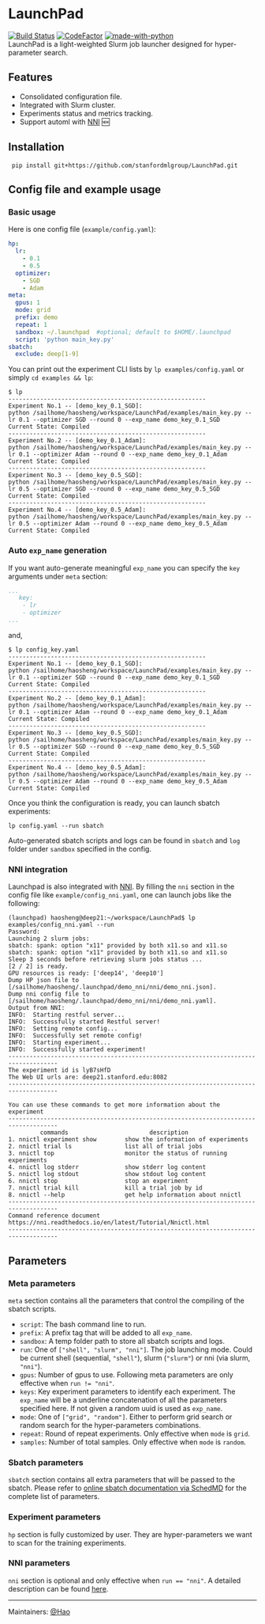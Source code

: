 # LaunchPad
[![Build Status](https://circleci.com/gh/stanfordmlgroup/LaunchPad.svg?style=svg&circle-token=00b64008c5dc07a73a311815b5ca0e935291dbb3)](https://circleci.com/gh/stanfordmlgroup/LaunchPad)
[![CodeFactor](https://www.codefactor.io/repository/github/stanfordmlgroup/launchpad/badge)](https://www.codefactor.io/repository/github/stanfordmlgroup/launchpad)
[![made-with-python](https://img.shields.io/badge/Made%20with-Python-1f425f.svg)](https://www.python.org/) <br>
LaunchPad is a light-weighted Slurm job launcher designed for hyper-parameter search.

## Features
- Consolidated configuration file. 
- Integrated with Slurm cluster.
- Experiments status and metrics tracking.
- Support automl with [NNI](https://github.com/microsoft/nni) 🆕  

## Installation 
```
 pip install git+https://github.com/stanfordmlgroup/LaunchPad.git
```

## Config file and example usage
### Basic usage
Here is one config file (`example/config.yaml`):
```YAML
hp:
  lr:
    - 0.1
    - 0.5
  optimizer:
    - SGD
    - Adam
meta:
  gpus: 1
  mode: grid
  prefix: demo
  repeat: 1
  sandbox: ~/.launchpad  #optional; default to $HOME/.launchpad
  script: 'python main_key.py'
sbatch:
  exclude: deep[1-9]
```

You can print out the experiment CLI lists by `lp examples/config.yaml` or simply `cd examples && lp`:
```
$ lp
--------------------------------------------------------
Experiment No.1 -- [demo_key_0.1_SGD]:
python /sailhome/haosheng/workspace/LaunchPad/examples/main_key.py --lr 0.1 --optimizer SGD --round 0 --exp_name demo_key_0.1_SGD
Current State: Compiled
--------------------------------------------------------
Experiment No.2 -- [demo_key_0.1_Adam]:
python /sailhome/haosheng/workspace/LaunchPad/examples/main_key.py --lr 0.1 --optimizer Adam --round 0 --exp_name demo_key_0.1_Adam
Current State: Compiled
--------------------------------------------------------
Experiment No.3 -- [demo_key_0.5_SGD]:
python /sailhome/haosheng/workspace/LaunchPad/examples/main_key.py --lr 0.5 --optimizer SGD --round 0 --exp_name demo_key_0.5_SGD
Current State: Compiled
--------------------------------------------------------
Experiment No.4 -- [demo_key_0.5_Adam]:
python /sailhome/haosheng/workspace/LaunchPad/examples/main_key.py --lr 0.5 --optimizer Adam --round 0 --exp_name demo_key_0.5_Adam
Current State: Compiled
```

### Auto `exp_name` generation 
If you want auto-generate meaningful `exp_name` you can specify the `key` arguments under `meta` section:
```YAML
...
   key:
    - lr
    - optimizer
...
```
and, 
```
$ lp config_key.yaml
--------------------------------------------------------
Experiment No.1 -- [demo_key_0.1_SGD]:
python /sailhome/haosheng/workspace/LaunchPad/examples/main_key.py --lr 0.1 --optimizer SGD --round 0 --exp_name demo_key_0.1_SGD
Current State: Compiled
--------------------------------------------------------
Experiment No.2 -- [demo_key_0.1_Adam]:
python /sailhome/haosheng/workspace/LaunchPad/examples/main_key.py --lr 0.1 --optimizer Adam --round 0 --exp_name demo_key_0.1_Adam
Current State: Compiled
--------------------------------------------------------
Experiment No.3 -- [demo_key_0.5_SGD]:
python /sailhome/haosheng/workspace/LaunchPad/examples/main_key.py --lr 0.5 --optimizer SGD --round 0 --exp_name demo_key_0.5_SGD
Current State: Compiled
--------------------------------------------------------
Experiment No.4 -- [demo_key_0.5_Adam]:
python /sailhome/haosheng/workspace/LaunchPad/examples/main_key.py --lr 0.5 --optimizer Adam --round 0 --exp_name demo_key_0.5_Adam
Current State: Compiled
```

Once you think the configuration is ready, you can launch sbatch experiments:
```
lp config.yaml --run sbatch
```

Auto-generated sbatch scripts and logs can be found in `sbatch` and `log` folder under `sandbox` specified in the config. 

### NNI integration 
Launchpad is also integrated with [NNI](https://github.com/microsoft/nni). By filling the `nni` section in the config file like `example/config_nni.yaml`, one can launch jobs like the following:
```
(launchpad) haosheng@deep21:~/workspace/LaunchPad$ lp examples/config_nni.yaml --run
Password:
Launching 2 slurm jobs:
sbatch: spank: option "x11" provided by both x11.so and x11.so
sbatch: spank: option "x11" provided by both x11.so and x11.so
Sleep 3 seconds before retrieving slurm jobs status ...
[2 / 2] is ready.
GPU resources is ready: ['deep14', 'deep10']
Dump HP json file to [/sailhome/haosheng/.launchpad/demo_nni/nni/demo_nni.json].
Dump nni config file to [/sailhome/haosheng/.launchpad/demo_nni/nni/demo_nni.yaml].
Output from NNI:
INFO:  Starting restful server...
INFO:  Successfully started Restful server!
INFO:  Setting remote config...
INFO:  Successfully set remote config!
INFO:  Starting experiment...
INFO:  Successfully started experiment!
------------------------------------------------------------------------------------
The experiment id is lyB7sHfD
The Web UI urls are: deep21.stanford.edu:8082
------------------------------------------------------------------------------------

You can use these commands to get more information about the experiment
------------------------------------------------------------------------------------
         commands                       description
1. nnictl experiment show        show the information of experiments
2. nnictl trial ls               list all of trial jobs
3. nnictl top                    monitor the status of running experiments
4. nnictl log stderr             show stderr log content
5. nnictl log stdout             show stdout log content
6. nnictl stop                   stop an experiment
7. nnictl trial kill             kill a trial job by id
8. nnictl --help                 get help information about nnictl
------------------------------------------------------------------------------------
Command reference document https://nni.readthedocs.io/en/latest/Tutorial/Nnictl.html
------------------------------------------------------------------------------------
```            

## Parameters
### Meta parameters
`meta` section contains all the parameters that control the compiling of the sbatch scripts. 
- `script`: The bash command line to run.
- `prefix`: A prefix tag that will be added to all `exp_name`.
- `sandbox`: A temp folder path to store all sbatch scripts and logs.
- `run`: One of `["shell", "slurm", "nni"]`. The job launching mode. Could be current shell (sequential, `"shell"`), slurm (`"slurm"`) or nni (via slurm, `"nni"`).
- `gpus`: Number of gpus to use. 
Following meta parameters are only effective when `run != "nni"`.
- `keys`: Key experiment parameters to identify each experiment. The `exp_name` will be a underline concatenation of all the parameters specified here. If not given a random uuid is used as `exp_name`. 
- `mode`: One of `["grid", "random"]`. Either to perform grid search or random search for the hyper-parameters combinations. 
- `repeat`: Round of repeat experiments. Only effective when `mode` is `grid`. 
- `samples`: Number of total samples. Only effective when `mode` is `random`. 

### Sbatch parameters
`sbatch` section contains all extra parameters that will be passed to the sbatch. 
Please refer to [online sbatch documentation via SchedMD](https://slurm.schedmd.com/sbatch.html) for the complete list of parameters. 

### Experiment parameters
`hp` section is fully customized by user. They are hyper-parameters we want to scan for the training experiments. 

### NNI parameters
`nni` section is optional and only effective when `run == "nni"`. A detailed description can be found [here](https://nni.readthedocs.io/en/latest/Tutorial/ExperimentConfig.html).

 
---
Maintainers: [@Hao](mailto:haosheng@cs.stanford.edu)
